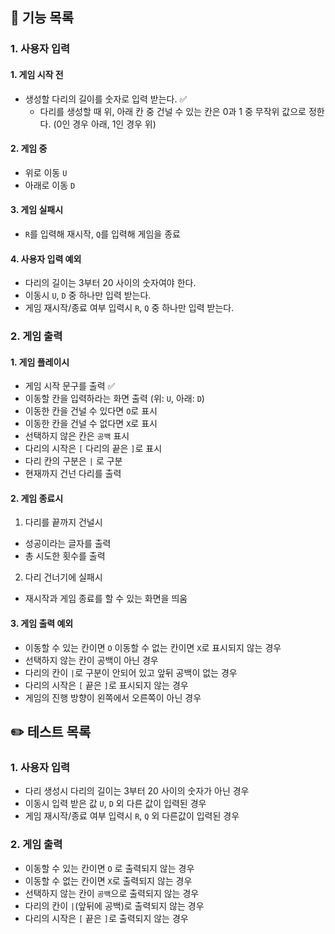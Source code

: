 ## 🚀 기능 목록

### 1. 사용자 입력

#### 1. 게임 시작 전

- 생성할 다리의 길이를 숫자로 입력 받는다. ✅
  - 다리를 생성할 때 위, 아래 칸 중 건널 수 있는 칸은 0과 1 중 무작위 값으로 정한다. (0인 경우 아래, 1인 경우 위)

#### 2. 게임 중

- 위로 이동 `U`
- 아래로 이동 `D`

#### 3. 게임 실패시

- `R`를 입력해 재시작, `Q`를 입력해 게임을 종료

#### 4. 사용자 입력 예외

- 다리의 길이는 3부터 20 사이의 숫자여야 한다.
- 이동시 `U`, `D` 중 하나만 입력 받는다.
- 게임 재시작/종료 여부 입력시 `R`, `Q` 중 하나만 입력 받는다.

### 2. 게임 출력

#### 1. 게임 플레이시

- 게임 시작 문구를 출력 ✅
- 이동할 칸을 입력하라는 화면 출력 (위: `U`, 아래: `D`)
- 이동한 칸을 건널 수 있다면 `O`로 표시
- 이동한 칸을 건널 수 없다면 `X`로 표시
- 선택하지 않은 칸은 `공백` 표시
- 다리의 시작은 `[` 다리의 끝은 `]`로 표시
- 다리 칸의 구분은 `|` 로 구분
- 현재까지 건넌 다리를 출력

#### 2. 게임 종료시

1. 다리를 끝까지 건널시

- 성공이라는 글자를 출력
- 총 시도한 횟수를 출력

2. 다리 건너기에 실패시

- 재시작과 게임 종료를 할 수 있는 화면을 띄움

#### 3. 게임 출력 예외

- 이동할 수 있는 칸이면 `O` 이동할 수 없는 칸이면 `X`로 표시되지 않는 경우
- 선택하지 않는 칸이 공백이 아닌 경우
- 다리의 칸이 `|`로 구분이 안되어 있고 앞뒤 공백이 없는 경우
- 다리의 시작은 `[` 끝은 `]`로 표시되지 않는 경우
- 게임의 진행 방향이 왼쪽에서 오른쪽이 아닌 경우

## ✏️ 테스트 목록

### 1. 사용자 입력

- 다리 생성시 다리의 길이는 3부터 20 사이의 숫자가 아닌 경우
- 이동시 입력 받은 값 `U`, `D` 외 다른 값이 입력된 경우
- 게임 재시작/종료 여부 입력시 `R`, `Q` 외 다른값이 입력된 경우

### 2. 게임 출력

- 이동할 수 있는 칸이면 `O` 로 출력되지 않는 경우
- 이동할 수 없는 칸이면 `X`로 출력되지 않는 경우
- 선택하지 않는 칸이 `공백`으로 출력되지 않는 경우
- 다리의 칸이 `|`(앞뒤에 공백)로 출력되지 않는 경우
- 다리의 시작은 `[` 끝은 `]`로 출력되지 않는 경우
